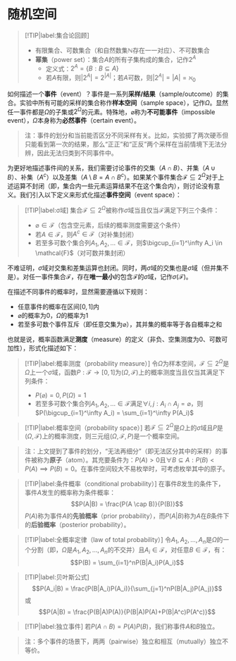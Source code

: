 # 随机空间

> [!TIP|label:集合论回顾]
> - 有限集合、可数集合（和自然数集$\mathbb{N}$存在一一对应）、不可数集合
> - **幂集**（power set）：集合$A$的所有子集构成的集合，记作$2^A$
> 	- 定义式：$2^A = \{B: B \subseteq A\}$
> 	- 若$A$有限，则$|2^A| = 2^{|A|}$；若$A$可数，则$|2^A| = |A| = \aleph_0$

如何描述一个**事件**（event）？事件是一系列**采样/结果**（sample/outcome）的集合。实验中所有可能的采样的集合称作**样本空间**（sample space），记作$\Omega$。显然任一事件都是$\Omega$的子集或$2^\Omega$的元素。特殊地，$\varnothing$称为**不可能事件**（impossible event），$\Omega$本身称为**必然事件**（certain event）。

> 注：事件的划分和当前能否区分不同采样有关。比如，实验掷了两次硬币但只能看到第一次的结果，那么“正正”和“正反”两个采样在当前情境下无法分辨，因此无法归类到不同事件中。

为更好地描述事件间的关系，我们需要讨论事件的交集（$A \cap B$）、并集（$A \cup B$）、补集（$A^c$）以及差集（$A \setminus B = A \cap B^c$）。如果某个事件集合$\mathcal{F} \subseteq 2^\Omega$对于上述运算不封闭（即，集合内一些元素运算结果不在这个集合内），则讨论没有意义。我们引入以下定义来形式化描述**事件空间**（event space）：

> [!TIP|label:σ域]
> 集合$\mathcal{F} \subseteq 2^\Omega$被称作$\sigma$域当且仅当$\mathcal{F}$满足下列三个条件：
> - $\varnothing \in \mathcal{F}$（包含空元素，后续的概率测度需要这个条件）
> - 若$A \in \mathcal{F}$，则$A^c \in \mathcal{F}$（对补集封闭）
> - 若至多可数个集合列$A_1, A_2, \dots \in \mathcal{F}$，则$\bigcup_{i=1}^\infty A_i \in \mathcal{F}$（对可数并集封闭）

不难证明，$\sigma$域对交集和差集运算也封闭。同时，两$\sigma$域的交集也是$\sigma$域（但并集不是）。对任一事件集合$\mathcal{F}$，存在**唯一最小**的包含$\mathcal{F}$的$\sigma$域，记作$\sigma(\mathcal{F})$。

在描述不同事件的概率时，显然需要遵循以下规则：
- 任意事件的概率在区间$[0, 1]$内
- $\varnothing$的概率为0，$\Omega$的概率为1
- 若至多可数个事件互斥（即任意交集为$\varnothing$），其并集的概率等于各自概率之和

也就是说，概率函数满足**测度**（measure）的定义（非负、空集测度为0、可数可加性），形式化描述如下：

> [!TIP|label:概率测度（probability measure）]
> 令$\Omega$为样本空间，$\mathcal{F} \subseteq 2^\Omega$是$\Omega$上一个$\sigma$域，函数$P: \mathcal{F} \to [0, 1]$为$(\Omega, \mathcal{F})$上的概率测度当且仅当其满足下列条件：
> - $P(\varnothing) = 0, P(\Omega) = 1$
> - 若至多可数个集合列$A_1, A_2, \dots \in \mathcal{F}$满足$\forall i, j: A_i \cap A_j = \varnothing$，则$P(\bigcup_{i=1}^\infty A_i) = \sum_{i=1}^\infty P(A_i)$

> [!TIP|label:概率空间（probability space）]
> 若$\mathcal{F} \subseteq 2^\Omega$是$\Omega$上的$\sigma$域且$P$是$(\Omega, \mathcal{F})$上的概率测度，则三元组$(\Omega, \mathcal{F}, P)$是一个概率空间。

> 注：上文提到了事件的划分，“无法再细分”（即无法区分其中的采样）的事件被称为**原子**（atom）。其充要条件为：$P(A) > 0$且$\forall B \subseteq A: P(B) < P(A) \implies P(B) = 0$。在事件空间较大不易枚举时，可考虑枚举其中的原子。

> [!TIP|label:条件概率（conditional probability）]
> 在事件$B$发生的条件下，事件$A$发生的概率称为条件概率：
> $$P(A|B) = \frac{P(A \cap B)}{P(B)}$$
> $P(A)$称为事件$A$的**先验概率**（prior probability），而$P(A|B)$称为$A$在$B$条件下的**后验概率**（posterior probability）。

> [!TIP|label:全概率定律（law of total probability）]
> 令$A_1, A_2, \dots, A_n$是$\Omega$的一个分割（即，$\Omega$是$A_1, A_2, \dots, A_n$的不交并）且$A_i \in \mathcal{F}$，对任意$B \in \mathcal{F}$，有：
> $$P(B) = \sum_{i=1}^nP(B|A_i)P(A_i)$$

> [!TIP|label:贝叶斯公式]
> $$P(A_i|B) = \frac{P(B|A_i)P(A_i)}{\sum_{j=1}^nP(B|A_j)P(A_j)}$$
> 或
> $$P(A|B) = \frac{P(B|A)P(A)}{P(B|A)P(A)+P(B|A^c)P(A^c)}$$

> [!TIP|label:独立事件]
> 若$P(A\cap B) = P(A)P(B)$，我们称事件$A$和$B$独立。

> 注：多个事件的场景下，两两（pairwise）独立和相互（mutually）独立不等价。
